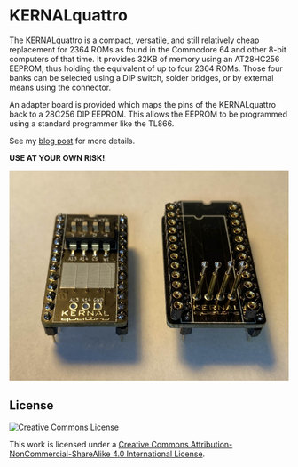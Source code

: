 # KERNALquattro

The KERNALquattro is a compact, versatile, and still relatively cheap replacement for 2364 ROMs as found in the Commodore 64 and other 8-bit computers of that time. It provides 32KB of memory using an AT28HC256 EEPROM, thus holding the equivalent of up to four 2364 ROMs. Those four banks can be selected using a DIP switch, solder bridges, or by external means using the connector.

An adapter board is provided which maps the pins of the KERNALquattro back to a 28C256 DIP EEPROM. This allows the EEPROM to be programmed using a standard programmer like the TL866.

See my [blog post](https://www.hackup.net/2022/05/the-kernal-quattro-a-2364-rom-replacement/) for more details.

 **USE AT YOUR OWN RISK!**.

![KERNALquattro and Adapter](media/kernalquattro_and_adapter.jpg)



## License
[![Creative Commons License](https://i.creativecommons.org/l/by-nc-sa/4.0/88x31.png)
](http://creativecommons.org/licenses/by-nc-sa/4.0/)

This work is licensed under a
[Creative Commons Attribution-NonCommercial-ShareAlike 4.0 International License](http://creativecommons.org/licenses/by-nc-sa/4.0/).
